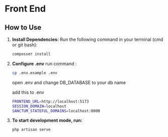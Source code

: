 # Front End

## How to Use

1. **Install Dependencies:**
   Run the following command in your terminal (cmd or git bash):
   ```sh
   composser install
   ```
2. **Configure .env**
   run command :

   ```sh
   cp .env.example .env
   ```

   open .env and change DB_DATABASE to your db name

   add this to .env

   ```sh
   FRONTEND_URL=http://localhost:5173
   SESSION_DOMAIN=localhost
   SANCTUM_STATEFUL_DOMAINS=localhost:8000
   ```

3. **To start development mode, run:**
   ```sh
   php artisan serve
   ```
